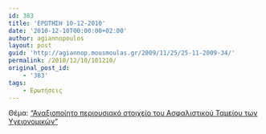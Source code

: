 ```yaml
---
id: 383
title: 'ΕΡΩΤΗΣΗ 10-12-2010'
date: '2010-12-10T00:00:00+02:00'
author: agiannopoulos
layout: post
guid: 'http://agiannop.mousmoulas.gr/2009/11/25/25-11-2009-34/'
permalink: /2010/12/10/101210/
original_post_id:
    - '383'
tags:
    - Ερωτήσεις
---
```


Θέμα: [“Αναξιοποίητο περιουσιακό στοιχείο του Ασφαλιστικού Ταμείου των Υγειονομικών”](/wp-content/uploads/2009/11/06122010_tsay.pdf)